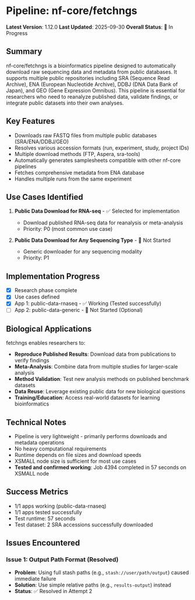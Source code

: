 # Pipeline: nf-core/fetchngs

**Latest Version**: 1.12.0
**Last Updated**: 2025-09-30
**Overall Status**: 🔄 In Progress

## Summary

nf-core/fetchngs is a bioinformatics pipeline designed to automatically download raw sequencing data and metadata from public databases. It supports multiple public repositories including SRA (Sequence Read Archive), ENA (European Nucleotide Archive), DDBJ (DNA Data Bank of Japan), and GEO (Gene Expression Omnibus). This pipeline is essential for researchers who need to reanalyze published data, validate findings, or integrate public datasets into their own analyses.

## Key Features

- Downloads raw FASTQ files from multiple public databases (SRA/ENA/DDBJ/GEO)
- Resolves various accession formats (run, experiment, study, project IDs)
- Multiple download methods (FTP, Aspera, sra-tools)
- Automatically generates samplesheets compatible with other nf-core pipelines
- Fetches comprehensive metadata from ENA database
- Handles multiple runs from the same experiment

## Use Cases Identified

1. **Public Data Download for RNA-seq** - ✅ Selected for implementation
   - Download published RNA-seq data for reanalysis or meta-analysis
   - Priority: P0 (most common use case)

2. **Public Data Download for Any Sequencing Type** - 🔲 Not Started
   - Generic downloader for any sequencing modality
   - Priority: P1

## Implementation Progress

- [x] Research phase complete
- [x] Use cases defined
- [x] App 1: public-data-rnaseq - ✅ Working (Tested successfully)
- [ ] App 2: public-data-generic - 🔲 Not Started (Optional)

## Biological Applications

fetchngs enables researchers to:
- **Reproduce Published Results**: Download data from publications to verify findings
- **Meta-Analysis**: Combine data from multiple studies for larger-scale analysis
- **Method Validation**: Test new analysis methods on published benchmark datasets
- **Data Reuse**: Leverage existing public data for new biological questions
- **Training/Education**: Access real-world datasets for learning bioinformatics

## Technical Notes

- Pipeline is very lightweight - primarily performs downloads and metadata operations
- No heavy computational requirements
- Runtime depends on file sizes and download speeds
- XSMALL node size is sufficient for most use cases
- **Tested and confirmed working**: Job 4394 completed in 57 seconds on XSMALL node

## Success Metrics

- 1/1 apps working (public-data-rnaseq)
- 1/1 apps tested successfully
- Test runtime: 57 seconds
- Test dataset: 2 SRA accessions successfully downloaded

## Issues Encountered

### Issue 1: Output Path Format (Resolved)
- **Problem**: Using full stash paths (e.g., `stash://user/path/output`) caused immediate failure
- **Solution**: Use simple relative paths (e.g., `results-output`) instead
- **Status**: ✅ Resolved in Attempt 2
